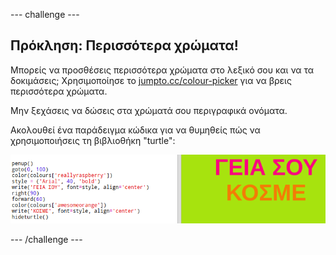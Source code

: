 --- challenge ---

## Πρόκληση: Περισσότερα χρώματα!

Μπορείς να προσθέσεις περισσότερα χρώματα στο λεξικό σου και να τα δοκιμάσεις; Χρησιμοποίησε το <a href="http://jumpto.cc/colour-picker" target="_blank">jumpto.cc/colour-picker</a> για να βρεις περισσότερα χρώματα.

Μην ξεχάσεις να δώσεις στα χρώματά σου περιγραφικά ονόματα.

Ακολουθεί ένα παράδειγμα κώδικα για να θυμηθείς πώς να χρησιμοποιήσεις τη βιβλιοθήκη "turtle":

![screenshot](images/colourful-challenge1.png)

--- /challenge ---